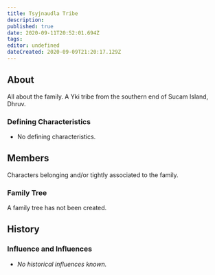 ```yaml
---
title: Tsyjnaudla Tribe
description: 
published: true
date: 2020-09-11T20:52:01.694Z
tags: 
editor: undefined
dateCreated: 2020-09-09T21:20:17.129Z
---
```


## About

All about the family. A Yki tribe from the southern end of Sucam Island, Dhruv.

### Defining Characteristics

- No defining characteristics.

## Members

Characters belonging and/or tightly associated to the family.

### Family Tree

A family tree has not been created.

## History

### Influence and Influences

- *No historical influences known.*